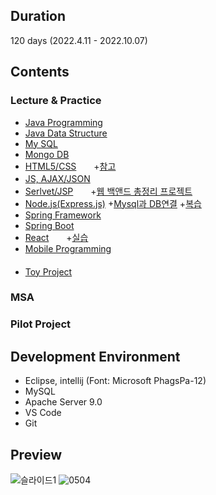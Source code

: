 ## Duration
120 days (2022.4.11 - 2022.10.07) 

<!--## Introduction
This is an android application for audience who likes to watch movies in theaters.
1. It shows box office ranking of korea independent and commercial films.
2. It shows theaters around your current location.
3. You can review the movie theater.
4. You can check other people's reviews and manage own reviews.-->

## Contents
### Lecture & Practice
- [Java Programming](https://github.com/Knowsoeun/POSCO_ICT/tree/main/JAVA%20Programming)
- [Java Data Structure](https://github.com/Knowsoeun/POSCO_ICT/tree/main/JAVA%20Data%20Structure)
- [My SQL](https://github.com/Knowsoeun/POSCO_ICT/tree/main/MySQL)
- [Mongo DB](https://github.com/Knowsoeun/POSCO_ICT/tree/main/MogoDB)
- [HTML5/CSS](https://github.com/Knowsoeun/POSCO_ICT/tree/main/HTML5%2C%20CSS)　　+[참고](https://github.com/Knowsoeun/POSCO_ICT/blob/main/JavaScript(AZAX%2C%20JSON)/%EC%9D%B4%EB%A1%A0%20%EC%A0%95%EB%A6%AC.md)
- [JS, AJAX/JSON](https://github.com/Knowsoeun/POSCO_ICT/tree/main/JavaScript(AZAX%2C%20JSON))　  
- [Serlvet/JSP](https://github.com/Knowsoeun/POSCO_ICT/tree/main/Serlvet%2C%20JSP)　　+[웹 백앤드 총정리 프로젝트](https://github.com/Knowsoeun/POSCO_ICT/tree/main/Serlvet%2C%20JSP/%EC%9B%B9_%EB%B0%B1%EC%95%A4%EB%93%9C)
- [Node.js(Express.js)](https://github.com/Knowsoeun/POSCO_ICT/tree/main/Node.js(Express.js)) +[Mysql과 DB연결](https://github.com/Knowsoeun/POSCO_ICT/blob/main/Node.js(Express.js)/Mysql_DB%EA%B8%B0%EB%B3%B8.sql)  +[복습](https://github.com/Knowsoeun/POSCO_ICT/tree/main/Node.js(Express.js)/Node.js_Express%EB%B3%B5%EC%8A%B5)   
- [Spring Framework](https://github.com/Knowsoeun/POSCO_ICT/tree/main/Spring/Framework)
- [Spring Boot](https://github.com/Knowsoeun/POSCO_ICT/tree/main/Spring/Boot)
- [React](https://github.com/Knowsoeun/POSCO_ICT/tree/main/React)　　+[실습](https://github.com/Knowsoeun/React_)
- [Mobile Programming]()  
　
- [Toy Project](https://github.com/Knowsoeun/POSCO_ICT/tree/main/%EC%8A%A4%ED%84%B0%EB%94%94)

### MSA  
### Pilot Project  

## Development Environment
- Eclipse, intellij (Font: Microsoft PhagsPa-12)
- MySQL
- Apache Server 9.0
- VS Code
- Git
## Preview
![슬라이드1](https://user-images.githubusercontent.com/63652571/168503155-0c3979d3-11b6-448b-a38f-283413b2608f.JPG)
![0504](https://user-images.githubusercontent.com/63652571/168500865-2bd0f5a7-b09e-44a4-8eb9-9f144c5e5fa8.jpg)


<!--## Application Version
- minSdkVersion : 15
- targetSdkVersion : 26-->

<!--## APIs
- open API of Korean Film Council (homepage : https://www.kobis.or.kr/kobisopenapi/homepg/main/main.do) <br />
If you want to get box office ranking, sign up to this homepage and get own key. <br />
- open API of NAVER (homepage : https://developers.naver.com/main/) <br />
If you want to get Movie Poster, sign up to this homepage and get own key. <br />
- google map <br />
If you want to get locations of theaters, sign up to google cloud platform and get own key.

## Database table information
database table backup file is in /server/backup.sql <br />
mysql -u [account] -p [database] < backup.sql

## screenshot
<img src="/images/Screenshot_1.png" width="180px" height="320px" title="Login" alt="Login"></img>
<img src="/images/Screenshot_2.png" width="180px" height="320px" title="SignUp" alt="SignUp"></img>
<img src="/images/Screenshot_3.png" width="180px" height="320px" title="CommertialMovie" alt="CommertialMovie"></img>
<img src="/images/Screenshot_4.png" width="180px" height="320px" title="IndependentMovie" alt="IndependentMovie"></img>
<img src="/images/Screenshot_5.png" width="180px" height="320px" title="Theater" alt="Theater"></img>
<img src="/images/Screenshot_6.png" width="180px" height="320px" title="Review" alt="Review"></img>
<img src="/images/Screenshot_7.png" width="180px" height="320px" title="myReview" alt="myReview"></img>

## Final Presentation PPT
<img src="/images/finalPT_1.png" width="360px" height="270px" title="finalPPT" alt="finalPPT"></img>
<img src="/images/finalPT_2.png" width="360px" height="270px" title="finalPPT" alt="finalPPT"></img>
<img src="/images/finalPT_3.png" width="360px" height="270px" title="finalPPT" alt="finalPPT"></img>
<img src="/images/finalPT_4.png" width="360px" height="270px" title="finalPPT" alt="finalPPT"></img>
<img src="/images/finalPT_5.png" width="360px" height="270px" title="finalPPT" alt="finalPPT"></img>

## License
MoveItMovie is released under the MIT License. http://www.opensource.org/licenses/mit-license -->
